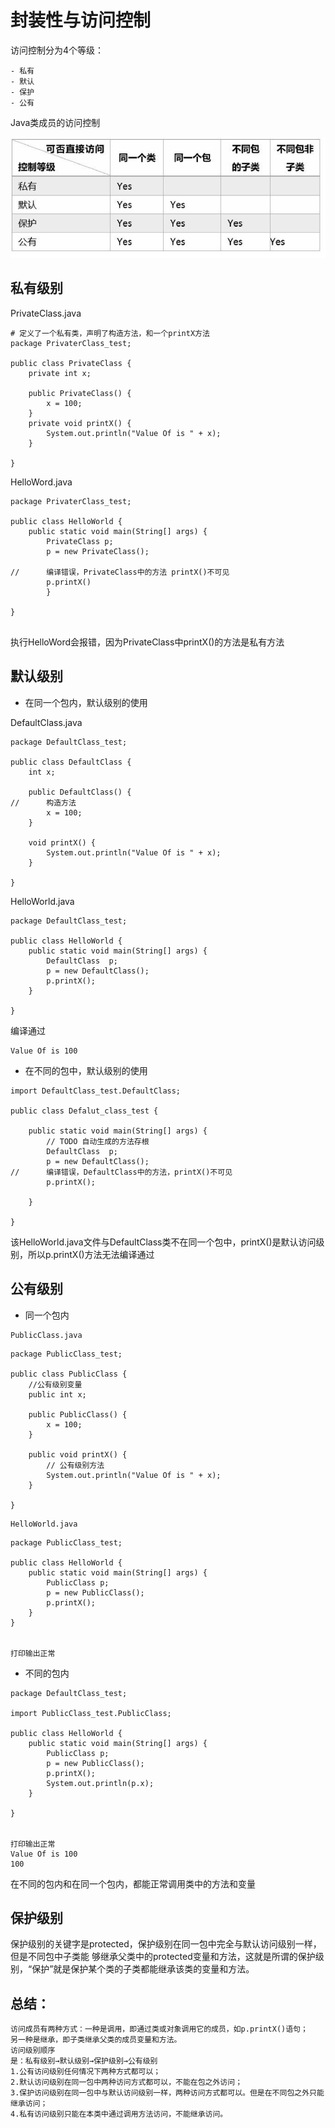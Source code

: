 # 封装性与访问控制

访问控制分为4个等级：

```
- 私有
- 默认
- 保护
- 公有
```

Java类成员的访问控制

![](../../_static\fangwenkongzhi01.png)

## 私有级别
PrivateClass.java
``` 
# 定义了一个私有类，声明了构造方法，和一个printX方法
package PrivaterClass_test;

public class PrivateClass {
	private int x;
	
	public PrivateClass() {
		x = 100;
	}
	private void printX() {
		System.out.println("Value Of is " + x);
	}
	
}

```
HelloWord.java
```
package PrivaterClass_test;

public class HelloWorld {
	public static void main(String[] args) {
		PrivateClass p;
		p = new PrivateClass();
		
//		编译错误，PrivateClass中的方法 printX()不可见
		p.printX()
		}

}


```
执行HelloWord会报错，因为PrivateClass中printX()的方法是私有方法

## 默认级别

* 在同一个包内，默认级别的使用

DefaultClass.java
``` 
package DefaultClass_test;

public class DefaultClass {
	int x;
	
	public DefaultClass() {
//		构造方法
		x = 100;
	}
	
	void printX() {
		System.out.println("Value Of is " + x);
	}

}

```
HelloWorld.java
``` 
package DefaultClass_test;

public class HelloWorld {
	public static void main(String[] args) {
		DefaultClass  p;
		p = new DefaultClass();
		p.printX();
	}

}

```

编译通过
``` 
Value Of is 100
```

* 在不同的包中，默认级别的使用
``` 
import DefaultClass_test.DefaultClass;

public class Defalut_class_test {

	public static void main(String[] args) {
		// TODO 自动生成的方法存根
		DefaultClass  p;
		p = new DefaultClass();
//		编译错误，DefaultClass中的方法，printX()不可见
		p.printX();

	}

}
```
该HelloWorld.java文件与DefaultClass类不在同一个包中，printX()是默认访问级别，所以p.printX()方法无法编译通过



## 公有级别

* 同一个包内
```
PublicClass.java
```
``` 
package PublicClass_test;

public class PublicClass {
	//公有级别变量
	public int x;

	public PublicClass() {
		x = 100;
	}
	
	public void printX() {
		// 公有级别方法
		System.out.println("Value Of is " + x);
	}
	
}
```
```
HelloWorld.java
```
```
package PublicClass_test;

public class HelloWorld {
	public static void main(String[] args) {
		PublicClass p;
		p = new PublicClass();
		p.printX();
	}
}


打印输出正常
```
* 不同的包内
``` 
package DefaultClass_test;

import PublicClass_test.PublicClass;

public class HelloWorld {
	public static void main(String[] args) {
		PublicClass p;
		p = new PublicClass();
		p.printX();
		System.out.println(p.x);
	}

}


打印输出正常
Value Of is 100
100

```

在不同的包内和在同一个包内，都能正常调用类中的方法和变量


## 保护级别
保护级别的关键字是protected，保护级别在同一包中完全与默认访问级别一样，但是不同包中子类能
够继承父类中的protected变量和方法，这就是所谓的保护级别，“保护”就是保护某个类的子类都能继承该类的变量和方法。





## 总结：
``` 
访问成员有两种方式：一种是调用，即通过类或对象调用它的成员，如p.printX()语句；
另一种是继承，即子类继承父类的成员变量和方法。
访问级别顺序
是：私有级别→默认级别→保护级别→公有级别
1.公有访问级别任何情况下两种方式都可以；
2.默认访问级别在同一包中两种访问方式都可以，不能在包之外访问；
3.保护访问级别在同一包中与默认访问级别一样，两种访问方式都可以。但是在不同包之外只能继承访问；
4.私有访问级别只能在本类中通过调用方法访问，不能继承访问。
```


